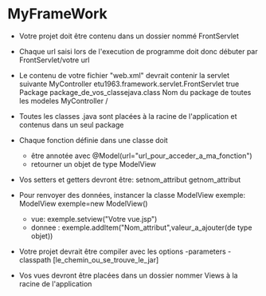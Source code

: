 # MyFrameWork
* Votre projet doit être contenu dans un dossier nommé FrontServlet

* Chaque url saisi lors de l'execution de programme doit donc débuter par FrontServlet/votre url

* Le contenu de votre fichier "web.xml" devrait contenir la servlet suivante
    <servlet>
        <servlet-name>MyController</servlet-name>
        <servlet-class>etu1963.framework.servlet.FrontServlet</servlet-class>
        <async-supported>true</async-supported>
        <init-param>
            <param-name>Package</param-name>
            <param-value>package_de_vos_classejava.class</param-value>
            <description>Nom du package de toutes les modeles</description>
        </init-param>
    </servlet>
    <servlet-mapping>
        <servlet-name>MyController</servlet-name>
        <url-pattern>/</url-pattern>
    </servlet-mapping>

* Toutes les classes .java sont placées à la racine de l'application et contenus dans un seul package 

* Chaque fonction définie dans une classe doit 
    - être annotée avec @Model(url="url_pour_acceder_a_ma_fonction")
    - retourner un objet de type ModelView

* Vos setters et getters devront être:
    setnom_attribut
    getnom_attribut

* Pour renvoyer des données, instancer la classe ModelView exemple:
    ModelView exemple=new ModelView()
    - vue: exemple.setview("Votre vue.jsp")
    - donnee : exemple.addItem("Nom_attribut",valeur_a_ajouter(de type objet))

* Votre projet devrait être compiler avec les options
    -parameters
    -classpath [le_chemin_ou_se_trouve_le_jar]

* Vos vues devront être placées dans un dossier nommer Views à la racine de l'application
    